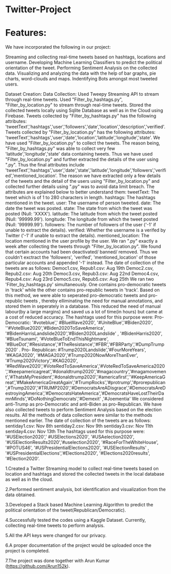 # Twitter-Project
# Features:
We have incorporated the following in our project:

Streaming and collecting real-time tweets based on hashtags, locations and username.
Developing Machine Learning Classifiers to predict the political orientation of the tweet.
Performing Sentiment Analysis on the collected data.
Visualizing and analyzing the data with the help of bar graphs, pie charts, word-clouds and maps.
Indentifying Bots amongst most tweeted users.


Dataset Creation:
Data Collection:
Used Tweepy Streaming API to stream through real-time tweets.
Used "Filter_by_hashtags.py", "Filter_by_location.py" to stream through real-time tweets.
Stored the collected tweets locally using Sqlite Database as well as in the Cloud using Firebase.
Tweets collected by "Filter_by_hashtags.py" has the following attributes: 'tweetText','hashtags','user','followers','date','location','description','verified'.
Tweets collected by "Filter_by_location.py" has the following attributes: 'tweetText','hashtags','user','date','location','latitude','longitude','state'.
We have used "Filter_by_location.py" to collect the tweets. The reason being, "Filter_by_hashtags.py" was able to collect very few 'latitude','longitude','state' data containing tweets.
Thus we have used "Filter_by_location.py" and further extracted the details of the user using ".py". Thus the final attributes include 'tweetText','hashtags','user','date','state','latitude','longitude','followers','verified','mentioned_location'.
The reason we have extracted only a few details of the tweets and the detail of the users using "Filter_by_location.py" and collected further details using ".py" was to avoid data limit breach.
The attributes are explained below to better understand them:
tweetText: The tweet which is of 1 to 280 characters in length.
hashtags: The hashtags mentioned in the tweet.
user: The username of person tweeted.
date: The date the tweet was posted.
state: The state from which the tweet was posted (Null: 'XXXX').
latitude: The latitude from which the tweet posted (Null: '99999.99').
longitude: The longitude from which the tweet posted (Null: '99999.99').
followers: The number of followers of the user ('-1' if unable to extract the details).
verified: Whether the username is a verifed by Twitter ('-1' if unable to extract the details).
mentioned_location: The location mentioned in the user profile by the user.
We ran ".py" exactly a week after collecting the tweets through "Filter_by_location.py". We found that certain accounts had been deactivated/ banned/ removed. Thus we couldn't exctract the 'followers', 'verifed', 'mentioned_location' of those particular accounts and appended '-1' instead.
The date of collection of the tweets are as follows:
Democ1.csv, Repub1.csv: Aug 19th
Democ2.csv, Repub2.csv: Aug 20th
Democ3.csv, Repub3.csv: Aug 22nd
Democ4.csv, Repub4.csv: Aug 23rd
Democ5.csv, Repub5.csv: Aug 25th
We ran two 'Filter_by_hashtags.py' simultaneously. One contains pro-democratic tweets in 'track' while the other contains pro-republic tweets in 'track'.
Based on this method, we were able to seperated pro-democratic tweets and pro-republic tweets , thereby elliminating the need for manual annotations, and stored them in seperately in a database. This reduced the need of manual labour(by a large margins) and saved us a lot of time(in hours) but came at a cost of reduced accuracy.
The hashtags used for this purpose were:
Pro- Democratic: '#voteblue',' #BlueWave2020', '#UniteBlue','#Biden2020', ''#VoteBlue2020','#Biden2020ToSaveAmerica', '#BidenHarrisLandslide2020','#Biden2020Landslide' , '#BidenHarris2020', '#BlueTsunami', '#VoteBlueToEndThisNightmare', '#BlueDot','#Resistance','#TheResistance','#FBR','#FBRParty','#DumpTrump2020' .
Pro- Republican: #Trump2020Landslide','#FourMoreYears', '#KAGA2020', '#MAGA2020','#Trump2020NowMoreThanEver', '#Trump2020Victory','#KAG2020', '#RedWave2020','#VoteRedToSaveAmerica','#VoteRedToSaveAmerica2020','#keepamericagreat','#donaldtrump2020','#magacountry','#magamovement','#ThatsMyPresident','#donaldtrump2020','#americafirst',''#KeepAmericaGreat','#MakeAmericaGreatAgain','#TrumpRocks','#protrump','#prorepublican',#Trump2020','#TRUMP2020','#DemocratsAreADisgrace','#DemocratsAreDestroyingAmerica','#DemocratsHateAmerica','#DemocratsHaveLostTheirDamnMinds','#DoNothingDemocrats','#Demexit' ,'#Joementia'
We considered anti-Trump as pro-Democratic and anti-Biden as pro-Republican.
We have also collected tweets to perform Sentiment Analysis based on the election results. All the methods of data collection were similar to the methods mentioned earlier.
The date of collection of the tweets are as follows:
sentiday1.csv: Nov 8th
sentiday2.csv: Nov 9th
sentiday3.csv: Nov 11th
sentiday4.csv: Nov 13th
The hashtags used for this purpose were: '#USElection2020',' #USElections2020', '#USAelection2020', '#USElectionResults2020','#uselection2020', '#RaceForTheWhiteHouse', '#POTUS46', '#USPresidentialElections2020', '#USElectionResults' , '#USPresidentialElections','#Elections2020', '#Elections2020results', '#Election2020'.











1.Created a Twitter Streaming model to collect real-time tweets based on location and hashtags and stored the collected tweets in the local database as well as in the cloud.

2.Performed sentiment analysis, bot identification and visualization from the data obtained.

3.Developed a Stack based Machine Learning Algorithm to predict the political orientation of the tweet(Republican/Democratic).

4.Successfully tested the codes using a Kaggle Dataset. Currently, collecting real-time tweets to perform analysis.

5.All the API keys were changed for our privacy.

6.A proper documentation of the project would be uploaded once the project is completed.

7.The project was done together with Arun Kumar (https://github.com/Arun152k).
